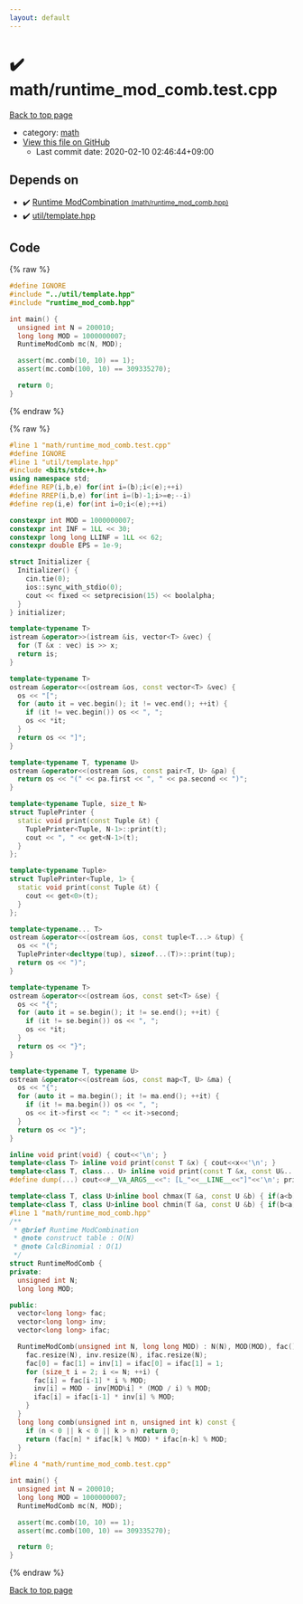 ```yaml
---
layout: default
---
```


<!-- mathjax config similar to math.stackexchange -->
<script type="text/javascript" async
  src="https://cdnjs.cloudflare.com/ajax/libs/mathjax/2.7.5/MathJax.js?config=TeX-MML-AM_CHTML">
</script>
<script type="text/x-mathjax-config">
  MathJax.Hub.Config({
    TeX: { equationNumbers: { autoNumber: "AMS" }},
    tex2jax: {
      inlineMath: [ ['$','$'] ],
      processEscapes: true
    },
    "HTML-CSS": { matchFontHeight: false },
    displayAlign: "left",
    displayIndent: "2em"
  });
</script>

<script type="text/javascript" src="https://cdnjs.cloudflare.com/ajax/libs/jquery/3.4.1/jquery.min.js"></script>
<script src="https://cdn.jsdelivr.net/npm/jquery-balloon-js@1.1.2/jquery.balloon.min.js" integrity="sha256-ZEYs9VrgAeNuPvs15E39OsyOJaIkXEEt10fzxJ20+2I=" crossorigin="anonymous"></script>
<script type="text/javascript" src="../../assets/js/copy-button.js"></script>
<link rel="stylesheet" href="../../assets/css/copy-button.css" />


# :heavy_check_mark: math/runtime_mod_comb.test.cpp

<a href="../../index.html">Back to top page</a>

* category: <a href="../../index.html#7e676e9e663beb40fd133f5ee24487c2">math</a>
* <a href="{{ site.github.repository_url }}/blob/master/math/runtime_mod_comb.test.cpp">View this file on GitHub</a>
    - Last commit date: 2020-02-10 02:46:44+09:00




## Depends on

* :heavy_check_mark: <a href="../../library/math/runtime_mod_comb.hpp.html">Runtime ModCombination <small>(math/runtime_mod_comb.hpp)</small></a>
* :heavy_check_mark: <a href="../../library/util/template.hpp.html">util/template.hpp</a>


## Code

<a id="unbundled"></a>
{% raw %}
```cpp
#define IGNORE
#include "../util/template.hpp"
#include "runtime_mod_comb.hpp"

int main() {
  unsigned int N = 200010;
  long long MOD = 1000000007;
  RuntimeModComb mc(N, MOD);

  assert(mc.comb(10, 10) == 1);
  assert(mc.comb(100, 10) == 309335270);

  return 0;
}
```
{% endraw %}

<a id="bundled"></a>
{% raw %}
```cpp
#line 1 "math/runtime_mod_comb.test.cpp"
#define IGNORE
#line 1 "util/template.hpp"
#include <bits/stdc++.h>
using namespace std;
#define REP(i,b,e) for(int i=(b);i<(e);++i)
#define RREP(i,b,e) for(int i=(b)-1;i>=e;--i)
#define rep(i,e) for(int i=0;i<(e);++i)

constexpr int MOD = 1000000007;
constexpr int INF = 1LL << 30;
constexpr long long LLINF = 1LL << 62;
constexpr double EPS = 1e-9;

struct Initializer {
  Initializer() {
    cin.tie(0);
    ios::sync_with_stdio(0);
    cout << fixed << setprecision(15) << boolalpha;
  }
} initializer;

template<typename T>
istream &operator>>(istream &is, vector<T> &vec) {
  for (T &x : vec) is >> x;
  return is;
}

template<typename T>
ostream &operator<<(ostream &os, const vector<T> &vec) {
  os << "[";
  for (auto it = vec.begin(); it != vec.end(); ++it) {
    if (it != vec.begin()) os << ", ";
    os << *it;
  }
  return os << "]";
}

template<typename T, typename U>
ostream &operator<<(ostream &os, const pair<T, U> &pa) {
  return os << "(" << pa.first << ", " << pa.second << ")";
}

template<typename Tuple, size_t N>
struct TuplePrinter {
  static void print(const Tuple &t) {
    TuplePrinter<Tuple, N-1>::print(t);
    cout << ", " << get<N-1>(t);
  }
};

template<typename Tuple>
struct TuplePrinter<Tuple, 1> {
  static void print(const Tuple &t) {
    cout << get<0>(t);
  }
};

template<typename... T>
ostream &operator<<(ostream &os, const tuple<T...> &tup) {
  os << "(";
  TuplePrinter<decltype(tup), sizeof...(T)>::print(tup);
  return os << ")";
}

template<typename T>
ostream &operator<<(ostream &os, const set<T> &se) {
  os << "{";
  for (auto it = se.begin(); it != se.end(); ++it) {
    if (it != se.begin()) os << ", ";
    os << *it;
  }
  return os << "}";
}

template<typename T, typename U>
ostream &operator<<(ostream &os, const map<T, U> &ma) {
  os << "{";
  for (auto it = ma.begin(); it != ma.end(); ++it) {
    if (it != ma.begin()) os << ", ";
    os << it->first << ": " << it->second;
  }
  return os << "}";
}

inline void print(void) { cout<<'\n'; }
template<class T> inline void print(const T &x) { cout<<x<<'\n'; }
template<class T, class... U> inline void print(const T &x, const U&... y) { cout<<x<<" "; print(y...); }
#define dump(...) cout<<#__VA_ARGS__<<": [L_"<<__LINE__<<"]"<<'\n'; print(__VA_ARGS__);cout<<'\n';

template<class T, class U>inline bool chmax(T &a, const U &b) { if(a<b){ a=b; return 1; } return 0; }
template<class T, class U>inline bool chmin(T &a, const U &b) { if(b<a){ a=b; return 1; } return 0; }
#line 1 "math/runtime_mod_comb.hpp"
/**
 * @brief Runtime ModCombination
 * @note construct table : O(N)
 * @note CalcBinomial : O(1)
 */
struct RuntimeModComb {
private:
  unsigned int N;
  long long MOD;

public:
  vector<long long> fac;
  vector<long long> inv;
  vector<long long> ifac;

  RuntimeModComb(unsigned int N, long long MOD) : N(N), MOD(MOD), fac(), inv(), ifac() {
    fac.resize(N), inv.resize(N), ifac.resize(N);
    fac[0] = fac[1] = inv[1] = ifac[0] = ifac[1] = 1;
    for (size_t i = 2; i <= N; ++i) {
      fac[i] = fac[i-1] * i % MOD;
      inv[i] = MOD - inv[MOD%i] * (MOD / i) % MOD;
      ifac[i] = ifac[i-1] * inv[i] % MOD;
    }
  }
  long long comb(unsigned int n, unsigned int k) const {
    if (n < 0 || k < 0 || k > n) return 0;
    return (fac[n] * ifac[k] % MOD) * ifac[n-k] % MOD;
  }
};
#line 4 "math/runtime_mod_comb.test.cpp"

int main() {
  unsigned int N = 200010;
  long long MOD = 1000000007;
  RuntimeModComb mc(N, MOD);

  assert(mc.comb(10, 10) == 1);
  assert(mc.comb(100, 10) == 309335270);

  return 0;
}

```
{% endraw %}

<a href="../../index.html">Back to top page</a>

